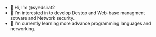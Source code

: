 - 👋 Hi, I’m @syedsirat2
- 👀 I’m interested in to develop Destop and Web-base managment sotware and Network security..
- 🌱 I’m currently learning more advance programming languages and nerworking.

<!---
syedsirat2/syedsirat2 is a ✨ special ✨ repository because its `README.md` (this file) appears on your GitHub profile.
You can click the Preview link to take a look at your changes.
--->

